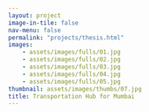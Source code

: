 ```yaml
---
layout: project
image-in-tile: false
nav-menu: false
permalink: "projects/thesis.html"
images:
    - assets/images/fulls/01.jpg
    - assets/images/fulls/02.jpg
    - assets/images/fulls/03.jpg
    - assets/images/fulls/04.jpg
    - assets/images/fulls/05.jpg
thumbnail: assets/images/thumbs/07.jpg
title: Transportation Hub for Mumbai
---
```

